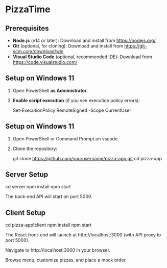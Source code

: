 # PizzaTime

## Prerequisites
- **Node.js** (v14 or later): Download and install from https://nodejs.org/
- **Git** (optional, for cloning): Download and install from https://git-scm.com/download/win
- **Visual Studio Code** (optional, recommended IDE): Download from https://code.visualstudio.com/

## Setup on Windows 11
1. Open PowerShell **as Administrator**.
2. **Enable script execution** (if you see execution policy errors):
   
   Set-ExecutionPolicy RemoteSigned -Scope CurrentUser

## Setup on Windows 11
1. Open PowerShell or Command Prompt on vscode.
2. Clone the repository:
   
   git clone https://github.com/yourusername/pizza-app.git
   cd pizza-app

## Server Setup
cd server
npm install
npm start

The back-end API will start on port 5000.

## Client Setup

cd pizza-app\client
npm install
npm start

The React front-end will launch at http://localhost:3000 (with API proxy to port 5000).

Navigate to http://localhost:3000 in your browser.

Browse menu, customize pizzas, and place a mock order.